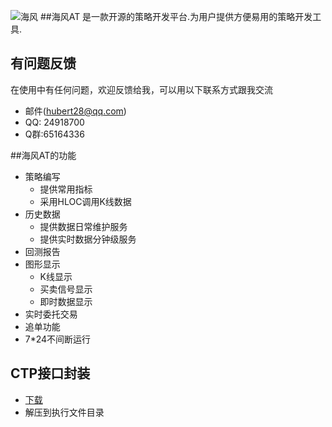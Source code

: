 ![海风](http://git.oschina.net/uploads/2/330302_haifengat.png?1484575602)
##海风AT
是一款开源的策略开发平台.为用户提供方便易用的策略开发工具.

## 有问题反馈
在使用中有任何问题，欢迎反馈给我，可以用以下联系方式跟我交流

* 邮件(hubert28@qq.com)
* QQ: 24918700
* Q群:65164336
    
##海风AT的功能
* 策略编写
    *  提供常用指标
    *  采用HLOC调用K线数据
* 历史数据
    *  提供数据日常维护服务
    *  提供实时数据分钟级服务
* 回测报告
* 图形显示
    * K线显示
    * 买卖信号显示
    * 即时数据显示
* 实时委托交易
* 追单功能
* 7*24不间断运行

## CTP接口封装
* [下载](https://gitee.com/haifengat/hf_ctp_py_proxy/attach_files/download?i=156510&u=http%3A%2F%2Ffiles.git.oschina.net%2Fgroup1%2FM00%2F04%2F7A%2FPaAvDFtlMsKACDiDABNfWeobPS84153.7z%3Ftoken%3D03d24401bf27764fdf04f6781bf24bd1%26ts%3D1539580808%26attname%3Dctp_cs_v1.0.0.7z)
* 解压到执行文件目录
